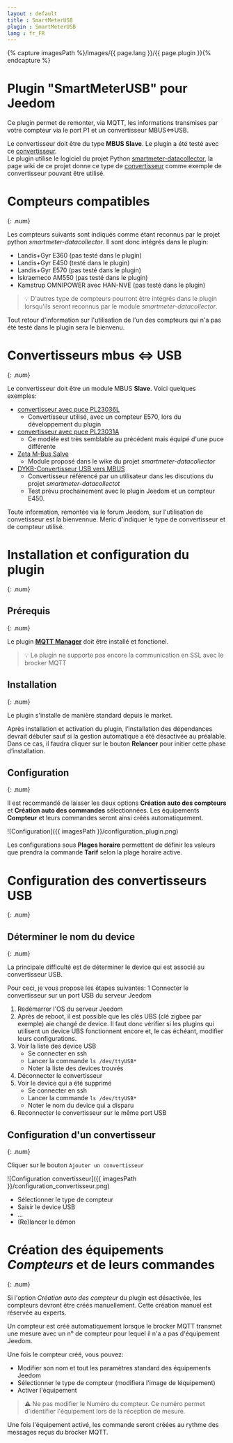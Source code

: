 ```yaml
---
layout : default
title : SmartMeterUSB
plugin : SmartMeterUSB
lang : fr_FR
---
```

{% capture imagesPath %}/images/{{ page.lang }}/{{ page.plugin }}{% endcapture %}
# Plugin "SmartMeterUSB" pour Jeedom

Ce plugin permet de remonter, via MQTT, les informations transmises par votre
compteur via le port P1 et un convertisseur MBUS<=>USB.

Le convertisseur doit être du type **MBUS Slave**. Le plugin a été testé avec
ce [convertisseur](https://fr.aliexpress.com/item/1005006212611801.html?spm=a2g0o.detail.pcDetailTopMoreOtherSeller.2.7aafXfI0XfI0dD&gps-id=pcDetailTopMoreOtherSeller&scm=1007.40050.354490.0&scm_id=1007.40050.354490.0&scm-url=1007.40050.354490.0&pvid=c8572017-9a80-4506-a93f-0c04706d9496&_t=gps-id:pcDetailTopMoreOtherSeller,scm-url:1007.40050.354490.0,pvid:c8572017-9a80-4506-a93f-0c04706d9496,tpp_buckets:668%232846%238107%231934&pdp_npi=4%40dis%21CHF%219.07%217.62%21%21%2110.44%218.77%21%402103871e17243213075876658ecc43%2112000036302876309%21rec%21CH%21748220648%21X&utparam-url=scene%3ApcDetailTopMoreOtherSeller%7Cquery_from%3A).   
Le plugin utilise le logiciel du projet Python [smartmeter-datacollector](https://github.com/scs/smartmeter-datacollector),
la page wiki de ce projet donne ce type de [convertisseur](https://zeta-eng.ch/produkte/interfaces/zeta-usb-interfaces/m-bus-slave/)
comme exemple de convertisseur pouvant être utilisé.

# Compteurs compatibles
{: .num}

Les compteurs suivants sont indiqués comme étant reconnus par le projet python
*smartmeter-datacollector*. Il sont donc intégrés dans le plugin:
* Landis+Gyr E360 (pas testé dans le plugin)
* Landis+Gyr E450 (testé dans le plugin)
* Landis+Gyr E570 (pas testé dans le plugin)
* Iskraemeco AM550 (pas testé dans le plugin)
* Kamstrup OMNIPOWER avec HAN-NVE (pas testé dans le plugin)

> :bulb: D'autres type de compteurs pourront être intégrés dans le plugin lorsqu'ils
seront reconnus par le module *smartmeter-datacollector*.

Tout retour d'information sur l'utilisation de l'un des compteurs qui n'a pas été
testé dans le plugin sera le bienvenu.

# Convertisseurs mbus <=> USB
{: .num}

Le convertisseur doit être un module MBUS **Slave**. Voici quelques exemples:

+ [convertisseur avec puce PL23036L](https://fr.aliexpress.com/item/1005006206253270.html)
  + Convertisseur utilisé, avec un compteur E570, lors du développement du plugin
+ [convertisseur avec puce PL23031A](https://fr.aliexpress.com/item/1005006212611801.html)
  + Ce modèle est très semblable au précédent mais équipé d'une puce différente
+ [Zeta M-Bus Salve](https://zeta-eng.ch/produkte/interfaces/zeta-usb-interfaces/m-bus-slave/)
  + Module proposé dans le wike du projet *smartmeter-datacollector*
+ [DYKB-Convertisseur USB vers MBUS](https://fr.aliexpress.com/item/1005004540180026.html)
  + Convertisseur référencé par un utilisateur dans les discutions du projet *smartmeter-datacollectot*
  + Test prévu prochainement avec le plugin Jeedom et un compteur E450.

Toute information, remontée via le forum Jeedom, sur l'utilisation de convetisseur est la bienvennue.
Meric d'indiquer le type de convertisseur et de compteur utilisé.

# Installation et configuration du plugin
{: .num}

## Prérequis
{: .num}

Le plugin [**MQTT Manager**](https://market.jeedom.com/index.php?v=d&p=market_display&id=4213)
doit être installé et fonctionel.

> :bulb: Le plugin ne supporte pas encore la communication en SSL avec le brocker MQTT

## Installation
{: .num}

Le plugin s'installe de manière standard depuis le market.

Après installation et activation du plugin, l’installation des dépendances devrait
débuter sauf si la gestion automatique a été désactivée au préalable. Dans ce cas,
il faudra cliquer sur le bouton **Relancer** pour initier cette phase d’installation.

## Configuration
{: .num}

Il est recommandé de laisser les deux options **Création auto des compteurs** et
**Création auto des commandes** sélectionnées. Les équipements **Compteur** et leurs
commandes seront ainsi créés automatiquement.

![Configuration]({{ imagesPath }}/configuration_plugin.png)

Les configurations sous **Plages horaire** permettent de définir les valeurs
que prendra la commande **Tarif** selon la plage horaire active. 

# Configuration des convertisseurs USB
{: .num}

## Déterminer le nom du device 
{: .num}

La principale difficulté est de déterminer le device qui est associé au convertisseur
USB.

Pour ceci, je vous propose les étapes suivantes:
1 Connecter le convertisseur sur un port USB du serveur Jeedom
1. Redémarrer l'OS du serveur Jeedom
1. Après de reboot, il est possible que les clés UBS (clé zigbee par exemple) aie
   changé de device. Il faut donc vérifier si les plugins qui utilisent un device UBS
   fonctionnent encore et, le cas échéant, modifier leurs configurations.
1. Voir la liste des device USB
   + Se connecter en ssh
   + Lancer la commande `ls /dev/ttyUSB*`
   + Noter la liste des devices trouvés
1. Déconnecter le convertisseur
1. Voir le device qui a été supprimé
   + Se connecter en ssh
   + Lancer la commande `ls /dev/ttyUSB*`
   + Noter le nom du device qui a disparu
1. Reconnecter le convertisseur sur le même port USB

## Configuration d'un convertisseur
{: .num}

Cliquer sur le bouton `Ajouter un convertisseur`

![Configuration convertisseur]({{ imagesPath }}/configuration_convertisseur.png)

+ Sélectionner le type de compteur
+ Saisir le device USB
+ ...
+ (Re)lancer le démon

# Création des équipements *Compteurs* et de leurs commandes
{: .num}

Si l'option *Création auto des compteur* du plugin est désactivée, les compteurs
devront être créés manuellement. Cette création manuel est réservée au experts.

Un compteur est créé automatiquement lorsque le brocker MQTT transmet une mesure
avec un n° de compteur pour lequel il n'a a pas d'équipement Jeedom.

Une fois le compteur créé, vous pouvez:
+ Modifier son nom et tout les paramètres standard des équipements Jeedom
+ Sélectionner le type de compteur (modifiera l'image de léquipement)
+ Activer l'équipement

> :warning: Ne pas modifier le Numéro du compteur. Ce numéro permet d'identifier l'équipement
  lors de la réception de mesure.

Une fois l'équipement activé, les commande seront créées au rythme des messages reçus du
brocker MQTT.
